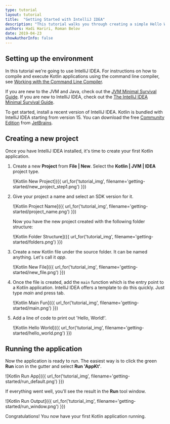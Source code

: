 ```yaml
---
type: tutorial
layout: tutorial
title:  "Getting Started with IntelliJ IDEA"
description: "This tutorial walks you through creating a simple Hello World application using IntelliJ IDEA."
authors: Hadi Hariri, Roman Belov
date: 2019-04-23
showAuthorInfo: false
---
```

## Setting up the environment
In this tutorial we're going to use IntelliJ IDEA.
For instructions on how to compile and execute Kotlin applications using the command line compiler, see [Working with the Command Line Compiler][getting_started_command_line].

If you are new to the JVM and Java, check out the [JVM Minimal Survival Guide](http://hadihariri.com/2013/12/29/jvm-minimal-survival-guide-for-the-dotnet-developer/). If you are new to IntelliJ IDEA, check out the [The IntelliJ IDEA Minimal Survival Guide](http://hadihariri.com/2014/01/06/intellij-idea-minimal-survival-guide/).

To get started, install a recent version of IntelliJ IDEA.
Kotlin is bundled with IntelliJ IDEA starting from version 15.
You can download the free [Community Edition][intellijdownload] from [JetBrains][jetbrains].

## Creating a new project
Once you have IntelliJ IDEA installed, it's time to create your first Kotlin application.
1. Create a new __Project__ from __File \| New__. Select the __Kotlin \| JVM \| IDEA__ project type.

   ![Kotlin New Project]({{ url_for('tutorial_img', filename='getting-started/new_project_step1.png') }})

2. Give your project a name and select an SDK version for it.

   ![Kotlin Project Name]({{ url_for('tutorial_img', filename='getting-started/project_name.png') }})

   Now you have the new project created with the following folder structure:

   ![Kotlin Folder Structure]({{ url_for('tutorial_img', filename='getting-started/folders.png') }})

3. Create a new Kotlin file under the source folder. It can be named anything. Let's call it *app*.

   ![Kotlin New File]({{ url_for('tutorial_img', filename='getting-started/new_file.png') }})

4. Once the file is created, add the `main` function which is the entry point to a Kotlin application. IntelliJ IDEA offers a template to do this quickly. Just type *main* and press tab.

   ![Kotlin Main Fun]({{ url_for('tutorial_img', filename='getting-started/main.png') }})

5. Add a line of code to print out 'Hello, World!'.

   ![Kotlin Hello World]({{ url_for('tutorial_img', filename='getting-started/hello_world.png') }})

## Running the application

Now the application is ready to run. The easiest way is to click the green __Run__ icon in the gutter and select __Run 'AppKt'__.

   ![Kotlin Run App]({{ url_for('tutorial_img', filename='getting-started/run_default.png') }})

If everything went well, you'll see the result in the **Run** tool window.

   ![Kotlin Run Output]({{ url_for('tutorial_img', filename='getting-started/run_window.png') }})

Congratulations! You now have your first Kotlin application running.

[intellijdownload]: http://www.jetbrains.com/idea/download/index.html
[jetbrains]: http://www.jetbrains.com
[getting_started_command_line]: command-line.html

